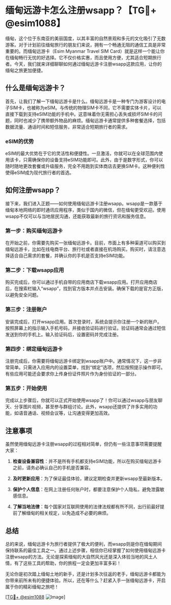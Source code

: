 # 缅甸远游卡怎么注册wsapp？【TG💪+ @esim1088】

缅甸，这个位于东南亚的美丽国度，以其丰富的自然景观和多元的文化吸引了无数游客。对于计划前往缅甸旅行的朋友们来说，拥有一个畅通无阻的通信工具是非常重要的。而缅甸远游卡（Esim Myanmar Travel SIM Card）就是这样一个能让你在缅甸畅行无忧的好选择。它不仅价格实惠，而且使用方便，尤其适合短期旅行者。今天，我们就来详细聊聊如何通过缅甸远游卡注册wsapp这款应用，让你的缅甸之旅更加便捷。

## 什么是缅甸远游卡？

首先，让我们了解一下缅甸远游卡是什么。缅甸远游卡是一种专门为游客设计的电子SIM卡，也被称为eSIM。与传统的物理SIM卡不同，它不需要实体卡片，可以直接下载到支持eSIM功能的手机中。这意味着你无需担心丢失或损坏SIM卡的问题，同时也减少了携带额外物品的麻烦。缅甸远游卡通常提供多种套餐选择，包括数据流量、通话时间和短信服务，非常适合短期旅行者的需求。

### eSIM的优势

eSIM的最大优势在于它的灵活性和便捷性。一旦激活，你就可以在全球范围内使用该卡，只需确保你的设备支持eSIM功能即可。此外，由于是数字形式，你可以随时随地更改套餐或升级服务，完全不用跑到实体商店去更换SIM卡。这种便利性使得eSIM成为现代旅行者的首选。

## 如何注册wsapp？

接下来，我们进入正题——如何使用缅甸远游卡注册wsapp。wsapp是一款基于缅甸本地网络的即时通讯应用程序，类似于国内的微信，但在缅甸更受欢迎。使用wsapp不仅可以与当地居民沟通，还能获取最新的旅行资讯和服务信息。

### 第一步：购买缅甸远游卡

在开始之前，你需要先购买一张缅甸远游卡。目前，市面上有多种渠道可以购买到缅甸远游卡，比如在线电商平台、旅行社或者直接在机场购买。购买时，请注意选择适合自己需求的套餐，并确认你的手机是否支持eSIM功能。

### 第二步：下载wsapp应用

购买完成后，你可以通过手机自带的应用商店下载wsapp应用。打开应用商店后，在搜索栏输入“wsapp”，找到官方版本并点击安装。确保下载的是官方正版，以避免安全问题。

### 第三步：注册账户

安装完成后，打开wsapp应用。首次登录时，系统会提示你注册一个新的账户。按照屏幕上的指示输入手机号码，并接收验证码进行验证。验证码通常会通过短信发送到你的手机上。输入验证码后，设置密码并完成注册。

### 第四步：绑定缅甸远游卡

注册完成后，你需要将缅甸远游卡绑定到wsapp账户中。通常情况下，这一步非常简单。只需进入应用内的设置菜单，找到“绑定”选项，然后按照提示操作即可。有些应用可能还会要求你上传身份证件照片作为身份验证的一部分。

### 第五步：开始使用

完成以上步骤后，你就可以正式开始使用wsapp了！你可以通过wsapp与朋友聊天、分享图片视频，甚至参与群组讨论。此外，wsapp还提供了许多实用的功能，如语音通话、视频会议等，让沟通变得更加高效。

## 注意事项

虽然使用缅甸远游卡注册wsapp的过程相对简单，但仍有一些注意事项需要提醒大家：

1. **检查设备兼容性**：并不是所有手机都支持eSIM功能，所以在购买缅甸远游卡之前，请务必确认自己的手机是否兼容。
   
2. **及时更新应用**：为了保证最佳体验，建议定期检查并更新wsapp至最新版本。
   
3. **保护个人信息**：在网上注册任何账户时，都要注意保护个人隐私，避免泄露敏感信息。

4. **了解当地法律**：每个国家对互联网使用的法律法规都有所不同，出行前最好提前了解缅甸的相关规定，以免造成不必要的麻烦。

## 总结

总的来说，缅甸远游卡为旅行者提供了极大的便利，而wsapp则是你在缅甸期间保持联系的最佳工具之一。通过上述步骤，相信你已经掌握了如何使用缅甸远游卡注册wsapp的方法。无论是探索缅甸的大自然风光还是深入体验当地的风土人情，有了这些工具的帮助，你的旅程一定会更加丰富多彩！

无论你是初次踏上缅甸土地的新手，还是计划多次往返的老手，缅甸远游卡都能为你带来前所未有的便捷体验。所以，还在等什么？赶紧入手一张缅甸远游卡，开启属于你的精彩缅甸之旅吧！

[[TG💪+ @esim1088](https://t.me/s/esim1088) ![Image](https://i.postimg.cc/4NQfJmqS/Snipaste-2025-05-13-00-14-12.png)]